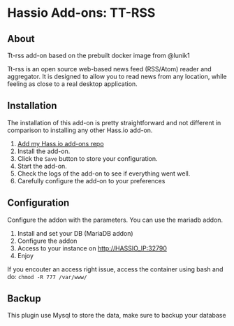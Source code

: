 # Hassio Add-ons: TT-RSS

## About

Tt-rss add-on based on the prebuilt docker image from @lunik1

Tt-rss is an open source web-based news feed (RSS/Atom) reader and aggregator.
It is designed to allow you to read news from any location,
while feeling as close to a real desktop application.

## Installation

The installation of this add-on is pretty straightforward and not different in
comparison to installing any other Hass.io add-on.

1. [Add my Hass.io add-ons repo](https://github.com/lbouriez/hassio-addons)
1. Install the add-on.
1. Click the `Save` button to store your configuration.
1. Start the add-on.
1. Check the logs of the add-on to see if everything went well.
1. Carefully configure the add-on to your preferences

## Configuration

Configure the addon with the parameters. You can use the mariadb addon.

1. Install and set your DB (MariaDB addon)
1. Configure the addon
1. Access to your instance on [http://HASSIO_IP:32790](http://HASSIO_IP:32790)
1. Enjoy

If you encouter an access right issue, access the container using bash and do:
`chmod -R 777 /var/www/`

## Backup

This plugin use Mysql to store the data, make sure to backup your database
